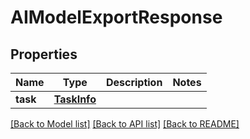 # AIModelExportResponse

## Properties

Name | Type | Description | Notes
------------ | ------------- | ------------- | -------------
**task** | [**TaskInfo**](TaskInfo.md) |  | 

[[Back to Model list]](../README.md#documentation-for-models) [[Back to API list]](../README.md#documentation-for-api-endpoints) [[Back to README]](../README.md)


